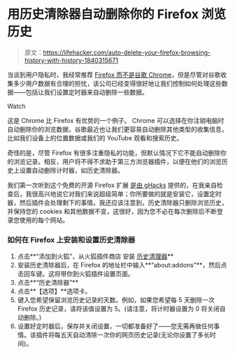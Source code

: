 # 用历史清除器自动删除你的 Firefox 浏览历史

> 原文：<https://lifehacker.com/auto-delete-your-firefox-browsing-history-with-history-1840315671>

当谈到用户隐私时，我经常推荐 [Firefox 而不是谷歌 Chrome](https://lifehacker.com/the-best-browsers-for-ad-blocking-that-arent-chrome-1835130559)，但是尽管对谷歌收集多少用户数据有合理的担忧，该公司已经变得很好地让我们控制如何处理这些数据——包括让我们设置定时器来自动删除一些数据。

Watch

这是 Chrome 比 Firefox 有优势的一个例子。 Chrome 可以选择在你注销电脑时自动删除你的浏览数据，谷歌最近也让我们更容易自动删除其他类型的收集信息，比如我们设备上的位置数据或我们的 YouTube 观看和搜索历史。

奇怪的是，尽管 Firefox 有很多注重隐私的功能，但默认情况下它不能自动删除你的浏览记录。相反，用户将不得不求助于第三方浏览器插件，以便在他们的浏览历史上设置自动删除计时器，如历史清除器。

我们第一次听到这个免费的开源 Firefox 扩展 [是由 gHacks](https://www.ghacks.net/2019/12/09/use-these-extensions-to-delete-your-firefox-browsing-history-and-cache/) 提供的，在我亲自检查后，我很高兴地说它对我们来说超级简单；你所要做的就是安装它，设置定时器，然后插件会处理剩下的事情。我还应该注意到，历史清除器只删除浏览历史，并保持您的 cookies 和其他数据不变，这很好，因为您不必在每次删除后不断登录您使用的每个网站。

### 如何在 Firefox 上安装和设置历史清除器

1.  点击**“添加到火狐”，从火狐插件商店 安装 [历史清理器](https://addons.mozilla.org/en-US/firefox/addon/history-cleaner/)**
2.  安装历史清除器后，在 Firefox 的地址栏中输入**“about:addons”**，然后点击回车键。这将带你到火狐插件设置页面。
3.  点击**“历史清除器”**
4.  点击**【选项】**选项卡。
5.  键入您希望保留浏览历史记录的天数。例如，如果您希望每 5 天删除一次 Firefox 历史记录，请将该值设置为 5。(请注意，将计时器设置为 0 将关闭自动删除。)
6.  设置好定时器后，保存并关闭设置，一切都准备好了——您无需再做任何事情。该插件将每五天自动清除一次你的网页历史记录(无论你设置了多长时间)。